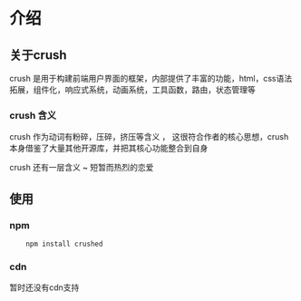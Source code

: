 # 介绍

## 关于crush

crush 是用于构建前端用户界面的框架，内部提供了丰富的功能，html，css语法拓展，组件化，响应式系统，动画系统，工具函数，路由，状态管理等

### crush 含义

crush 作为动词有粉碎，压碎，挤压等含义 ， 这很符合作者的核心思想，crush本身借鉴了大量其他开源库，并把其核心功能整合到自身

crush 还有一层含义 ~ 短暂而热烈的恋爱



## 使用

### npm

```
	npm install crushed
```

### cdn

暂时还没有cdn支持


